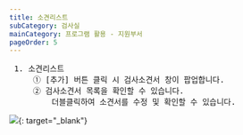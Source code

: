 ```yaml
---
title: 소견리스트
subCategory: 검사실
mainCategory: 프로그램 활용 - 지원부서
pageOrder: 5
---
```


<pre>
 <t2><bold>1. 소견리스트</bold></t2>
     ① [추가] 버튼 클릭 시 검사소견서 창이 팝업합니다.
     ② 검사소견서 목록을 확인할 수 있습니다.
         더블클릭하여 소견서를 수정 및 확인할 수 있습니다.
</pre>

[![](/images/{{page.url}}_1.png)](/images/{{page.url}}_1.png){: target="_blank"}
